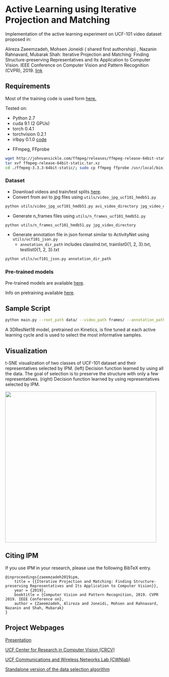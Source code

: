 # Active Learning using Iterative Projection and Matching
Implementation of the active learning experiment on UCF-101 video dataset proposed in: 

Alireza Zaeemzadeh, Mohsen Joneidi ( shared first authorship) , Nazanin Rahnavard, Mubarak Shah: Iterative Projection and Matching: Finding Structure-preserving Representatives and Its Application to Computer Vision. IEEE Conference on Computer Vision and Pattern Recognition (CVPR), 2019.
[link](http://openaccess.thecvf.com/content_CVPR_2019/papers/Zaeemzadeh_Iterative_Projection_and_Matching_Finding_Structure-Preserving_Representatives_and_Its_Application_CVPR_2019_paper.pdf)


## Requirements

Most of the training code is used form [here.](https://github.com/kenshohara/3D-ResNets-PyTorch)

Tested on:
- Python 2.7
- cuda 9.1 (2 GPUs)
- torch 0.4.1
- torchvision 0.2.1
- irlbpy 0.1.0 [code](https://github.com/bwlewis/irlbpy)

* FFmpeg, FFprobe

```bash
wget http://johnvansickle.com/ffmpeg/releases/ffmpeg-release-64bit-static.tar.xz
tar xvf ffmpeg-release-64bit-static.tar.xz
cd ./ffmpeg-3.3.3-64bit-static/; sudo cp ffmpeg ffprobe /usr/local/bin;
```


### Dataset
* Download videos and train/test splits [here](http://crcv.ucf.edu/data/UCF101.php).
* Convert from avi to jpg files using ```utils/video_jpg_ucf101_hmdb51.py```

```bash
python utils/video_jpg_ucf101_hmdb51.py avi_video_directory jpg_video_directory
```

* Generate n_frames files using ```utils/n_frames_ucf101_hmdb51.py```

```bash
python utils/n_frames_ucf101_hmdb51.py jpg_video_directory
```

* Generate annotation file in json format similar to ActivityNet using ```utils/ucf101_json.py```
  * ```annotation_dir_path``` includes classInd.txt, trainlist0{1, 2, 3}.txt, testlist0{1, 2, 3}.txt

```bash
python utils/ucf101_json.py annotation_dir_path
```

### Pre-trained models

Pre-trained models are available [here](https://drive.google.com/drive/folders/1zvl89AgFAApbH0At-gMuZSeQB_LpNP-M?usp=sharing). 

Info on pretraining available [here](https://github.com/kenshohara/3D-ResNets-PyTorch).


## Sample Script
```bash
python main.py --root_path data/ --video_path frames/ --annotation_path ucfTrainTestlist/ucf101_01.json --result_path results/ --pretrain_path pretrained/resnet-18-kinetics.pth --model resnet --resnet_shortcut A --model_depth 18 --test --test_subset val
```
A 3DResNet18 model, pretrained on Kinetics, is fine tuned at each active learning cycle and is used to select the most informative samples.


## Visualization
t-SNE visualization of two classes of UCF-101 dataset and their representatives selected by 
IPM. (left) Decision function learned by using all the
data. The goal of selection is to preserve the structure with only a
few representatives. (right) Decision function learned by using representatives
selected by IPM.


<img src="https://github.com/zaeemzadeh/Active-Learning-UCF101-IPM/blob/master/IPM_animated.gif" width="480">



## Citing IPM
If you use IPM in your research, please use the following BibTeX entry.
```
@inproceedings{zaeemzadeh2019ipm,
    title = {{Iterative Projection and Matching: Finding Structure-preserving Representatives and Its Application to Computer Vision}},
    year = {2019},
    booktitle = {Computer Vision and Pattern Recognition, 2019. CVPR 2019. IEEE Conference on},
    author = {Zaeemzadeh, Alireza and Joneidi, Mohsen and Rahnavard, Nazanin and Shah, Mubarak}
}
```


## Project Webpages
[Presentation ](https://youtu.be/OFe5z5fMUGc)

[UCF Center for Research in Computer Vision (CRCV)](https://www.crcv.ucf.edu/home/projects/iterative-projection-and-matching/)

[UCF Communications and Wireless Networks Lab (CWNlab)](http://cwnlab.eecs.ucf.edu/ipm/) 

[Standalone version of the data selection algorithm](https://github.com/zaeemzadeh/IPM)
